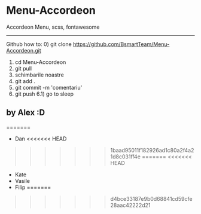 # Menu-Accordeon
Accordeon Menu, scss, fontawesome

--------------------------------------------------------------

Github how to:
0) git clone https://github.com/BsmartTeam/Menu-Accordeon.git
1) cd Menu-Accordeon
2) git pull
3) schimbarile noastre
4) git add .
5) git commit -m 'comentariu'
6) git push
6.1) go to sleep

by Alex :D
--------------------------------------------------------------

=======
+ Dan
<<<<<<< HEAD
>>>>>>> 1baad95011f182926ad1c80a2f4a21d8c031ff4e
=======
<<<<<<< HEAD
+ Kate
+ Vasile
+ Filip
=======
>>>>>>> d4bce33187e9b0d68841cd59cfe28aac42222d21
